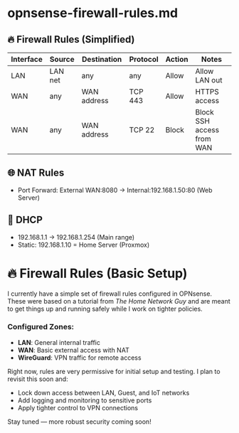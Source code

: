 
# opnsense-firewall-rules.md

## 🔥 Firewall Rules (Simplified)
| Interface | Source | Destination | Protocol | Action | Notes |
|-----------|--------|-------------|----------|--------|-------|
| LAN       | LAN net | any         | any      | Allow  | Allow LAN out |
| WAN       | any     | WAN address | TCP 443  | Allow  | HTTPS access |
| WAN       | any     | WAN address | TCP 22   | Block  | Block SSH access from WAN |

## 🌐 NAT Rules
- Port Forward: External WAN:8080 → Internal:192.168.1.50:80 (Web Server)

## 📡 DHCP
- 192.168.1.1 → 192.168.1.254 (Main range)
- Static: 192.168.1.10 = Home Server (Proxmox)

# 🔥 Firewall Rules (Basic Setup)

I currently have a simple set of firewall rules configured in OPNsense. These were based on a tutorial from *The Home Network Guy* and are meant to get things up and running safely while I work on tighter policies.

### Configured Zones:
- **LAN**: General internal traffic
- **WAN**: Basic external access with NAT
- **WireGuard**: VPN traffic for remote access

Right now, rules are very permissive for initial setup and testing. I plan to revisit this soon and:
- Lock down access between LAN, Guest, and IoT networks
- Add logging and monitoring to sensitive ports
- Apply tighter control to VPN connections

Stay tuned — more robust security coming soon!

